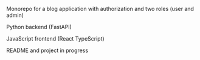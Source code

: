 Monorepo for a blog application with authorization and two roles (user and admin)

Python backend (FastAPI)

JavaScript frontend (React TypeScript)

README and project in progress




